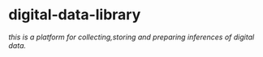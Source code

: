 # digital-data-library
_this is a platform for collecting,storing and preparing inferences of digital data._

